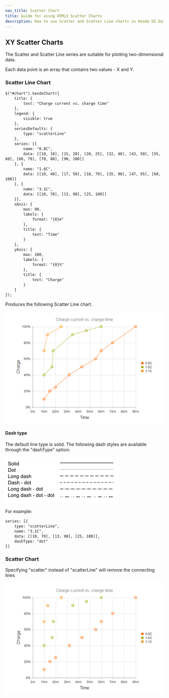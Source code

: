 ```yaml
---
nav_title: Scatter Chart
title: Guide for using HTML5 Scatter Charts 
description: How to use Scatter and Scatter Line charts in Kendo UI DataViz.
---
```


## XY Scatter Charts

The Scatter and Scatter Line series are suitable for plotting two-dimensional data.

Each data point is an array that contains two values - X and Y.

### Scatter Line Chart

    $("#chart").kendoChart({
        title: {
            text: "Charge current vs. charge time"
        },
        legend: {
            visible: true
        },
        seriesDefaults: {
            type: "scatterLine"
        },
        series: [{
            name: "0.8C",
            data: [[10, 10], [15, 20], [20, 25], [32, 40], [43, 50], [55, 60], [60, 70], [70, 80], [90, 100]]
        }, {
            name: "1.6C",
            data: [[10, 40], [17, 50], [18, 70], [35, 90], [47, 95], [60, 100]]
        }, {
            name: "3.1C",
            data: [[10, 70], [13, 90], [25, 100]]
        }],
        xAxis: {
            max: 90,
            labels: {
                format: "{0}m"
            },
            title: {
                text: "Time"
            }
        },
        yAxis: {
            max: 100,
            labels: {
                format: "{0}%"
            },
            title: {
                text: "Charge"
            }
        }
    });


Produces the following Scatter Line chart.

 ![Scatter Line Chart](/getting-started/dataviz/chart/chart-types/chart-scatter-line.png)

#### Dash type

The default line type is solid. The following dash styles are available through the "dashType" option:

![Dash Type](/getting-started/dataviz/chart/chart-types/chart-dash-types.png)

For example:

    series: [{
        type: "scatterLine",
        name: "3.1C",
        data: [[10, 70], [13, 90], [25, 100]],
        dashType: "dot"
    }]


### Scatter Chart

Specifying "scatter" instead of "scatterLine" will remove the connecting lines

![Scatter Chart](/getting-started/dataviz/chart/chart-types/chart-scatter.png)
